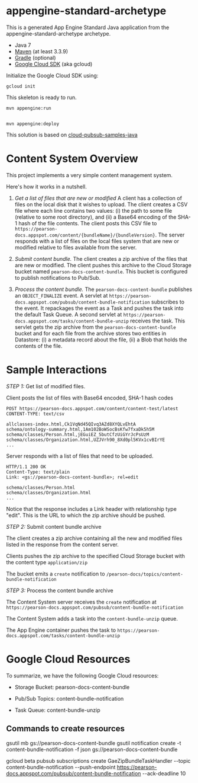 appengine-standard-archetype
============================

This is a generated App Engine Standard Java application from the appengine-standard-archetype archetype.


* Java 7
* [Maven](https://maven.apache.org/download.cgi) (at least 3.3.9)
* [Gradle](https://gradle.org/gradle-download/) (optional)
* [Google Cloud SDK](https://cloud.google.com/sdk/) (aka gcloud)

Initialize the Google Cloud SDK using:

    gcloud init

This skeleton is ready to run.



    mvn appengine:run


    mvn appengine:deploy

This solution is based on [cloud-pubsub-samples-java](https://github.com/GoogleCloudPlatform/cloud-pubsub-samples-java/tree/master/appengine-push)

# Content System Overview
This project implements a very simple content management system.

Here's how it works in a nutshell.

1. *Get a list of files that are new or modified*  A client has a collection of files on the local disk that it wishes to upload.  The client creates a CSV file where each line contains two values: (i) the path to some file (relative to some root directory), and (ii) a Base64 encoding of the SHA-1 hash of the file contents.  The client posts this CSV file to `https://pearson-docs.appspot.com/content/{bundleName}/{bundleVersion}`.  The server responds with a list of files on the local files system that are new or modified relative to files available from the server.

2. *Submit content bundle.* The client creates a zip archive of the files that are new or modified.  The client pushes this archive to the Cloud Storage bucket named `pearson-docs-content-bundle`.  This bucket is configured to publish notifications to Pub/Sub.

3. *Process the content bundle.* The `pearson-docs-content-bundle` publishes an `OBJECT_FINALIZE` event.  A servlet at `https://pearson-docs.appspot.com/pubsub/content-bundle-notification` subscribes to the event.  It repackages the event as a Task and pushes the task into the default Task Queue.  A second servlet at `https://pearson-docs.appspot.com/tasks/content-bundle-unzip` receives the task.  This servlet gets the zip archive from the `pearson-docs-content-bundle` bucket and for each file from the archive stores two entities in Datastore: (i) a metadata record about the file, (ii) a Blob that holds the contents of the file.

# Sample Interactions

*STEP 1:* Get list of modified files.

Client posts the list of files with Base64 encoded, SHA-1 hash codes

```
POST https://pearson-docs.appspot.com/content/content-test/latest
CONTENT-TYPE: text/csv

allclasses-index.html,Ck1VqNd45QIvq3AZd8XYQLvEhtA
schema/ontology-summary.html,1Am102BoWSocBsKfw7fxaDk5h5M
schema/classes/Person.html,jEGuiEZ_5butCfzUiGYrJcPsUzM
schema/classes/Organization.html,UZJVrh90_8Xd0pl5KVx1cvBIrYE
...

```

Server responds with a list of files that need to be uploaded.

```
HTTP/1.1 200 OK
Content-Type: text/plain
Link: <gs://pearson-docs-content-bundle>; rel=edit

schema/classes/Person.html
schema/classes/Organization.html
...

```

Notice that the response includes a Link header with relationship type "edit".
This is the URL to which the zip archive should be pushed.

*STEP 2:* Submit content bundle archive

The client creates a zip archive containing all the new and modified files listed in the response
from the content server.

Clients pushes the zip archive to the specified Cloud Storage bucket with the
content type `application/zip`

The bucket emits a `create` notification to  `/pearson-docs/topics/content-bundle-notification`

*STEP 3:* Process the content bundle archive

The Content System server receives the `create` notification at `https://pearson-docs.appspot.com/pubsub/content-bundle-notification`

The Content System adds a task into the `content-bundle-unzip` queue.

The App Engine container pushes the task to `https://pearson-docs.appspot.com/tasks/content-bundle-unzip`


# Google Cloud Resources

To summarize, we have the following Google Cloud resources:

- Storage Bucket: pearson-docs-content-bundle

- Pub/Sub Topics: content-bundle-notification

- Task Queue: content-bundle-unzip

## Commands to create resources
gsutil mb gs://pearson-docs-content-bundle
gsutil notification create -t content-bundle-notification -f json gs://pearson-docs-content-bundle 

gcloud beta pubsub subscriptions create GaeZipBundleTaskHandler --topic content-bundle-notification --push-endpoint https://pearson-docs.appspot.com/pubsub/content-bundle-notification  --ack-deadline 10

